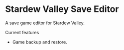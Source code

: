 # Stardew Valley Save Editor
A save game editor for Stardew Valley.

Current features
- Game backup and restore.
